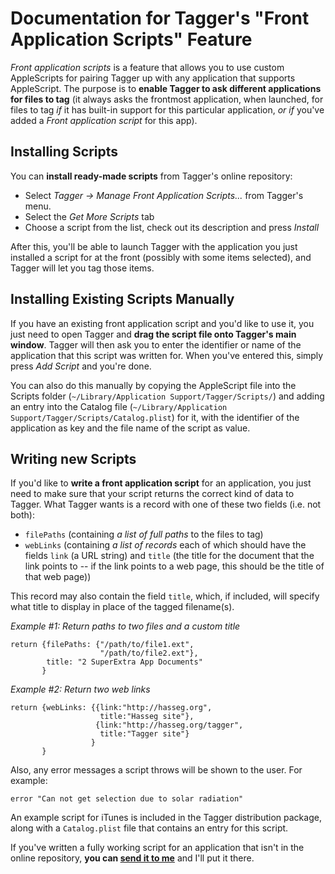 

Documentation for Tagger's "Front Application Scripts" Feature
================================================================

*Front application scripts* is a feature that allows you to use custom AppleScripts for pairing Tagger up with any application that supports AppleScript. The purpose is to __enable Tagger to ask different applications for files to tag__ (it always asks the frontmost application, when launched, for files to tag *if* it has built-in support for this particular application, *or if* you've added a *Front application script* for this app).



Installing Scripts
--------------------

You can __install ready-made scripts__ from Tagger's online repository:

 - Select *Tagger &rarr; Manage Front Application Scripts...* from Tagger's menu.
 - Select the *Get More Scripts* tab
 - Choose a script from the list, check out its description and press *Install*

After this, you'll be able to launch Tagger with the application you just installed a script for at the front (possibly with some items selected), and Tagger will let you tag those items.



Installing Existing Scripts Manually
--------------------------------------

If you have an existing front application script and you'd like to use it, you just need to open Tagger and __drag the script file onto Tagger's main window__. Tagger will then ask you to enter the identifier or name of the application that this script was written for. When you've entered this, simply press *Add Script* and you're done.

You can also do this manually by copying the AppleScript file into the Scripts folder (`~/Library/Application Support/Tagger/Scripts/`) and adding an entry into the Catalog file (`~/Library/Application Support/Tagger/Scripts/Catalog.plist`) for it, with the identifier of the application as key and the file name of the script as value.



Writing new Scripts
---------------------

If you'd like to __write a front application script__ for an application, you just need to make sure that your script returns the correct kind of data to Tagger. What Tagger wants is a record with one of these two fields (i.e. not both):

- `filePaths` (containing _a list of full paths_ to the files to tag)
- `webLinks` (containing _a list of records_ each of which should have the fields `link` (a URL string) and `title` (the title for the document that the link points to -- if the link points to a web page, this should be the title of that web page))

This record may also contain the field `title`, which, if included, will specify what title to display in place of the tagged filename(s).

_Example #1: Return paths to two files and a custom title_

    return {filePaths: {"/path/to/file1.ext",
                        "/path/to/file2.ext"},
            title: "2 SuperExtra App Documents"
           }

_Example #2: Return two web links_

    return {webLinks: {{link:"http://hasseg.org",
                        title:"Hasseg site"},
                       {link:"http://hasseg.org/tagger",
                        title:"Tagger site"}
                      }
           }

Also, any error messages a script throws will be shown to the user. For example:

    error "Can not get selection due to solar radiation"

An example script for iTunes is included in the Tagger distribution package, along with a `Catalog.plist` file that contains an entry for this script.

If you've written a fully working script for an application that isn't in the online repository, __you can [send it to me](http://hasseg.org)__ and I'll put it there.



